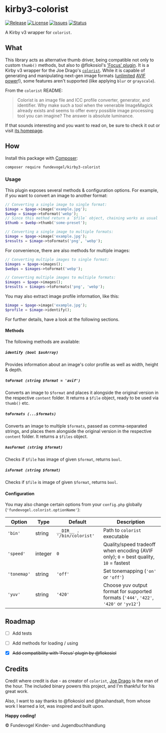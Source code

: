 # kirby3-colorist
[![Release](https://img.shields.io/github/release/Fundevogel/kirby3-colorist.svg)](https://github.com/Fundevogel/kirby3-colorist/releases) [![License](https://img.shields.io/github/license/Fundevogel/kirby3-colorist.svg)](https://github.com/Fundevogel/kirby3-colorist/blob/master/LICENSE) [![Issues](https://img.shields.io/github/issues/Fundevogel/kirby3-colorist.svg)](https://github.com/Fundevogel/kirby3-colorist/issues) [![Status](https://travis-ci.org/fundevogel/kirby3-colorist.svg?branch=master)](https://travis-ci.org/fundevogel/kirby3-colorist)

A Kirby v3 wrapper for `colorist`.


## What
This library acts as alternative thumb driver, being compatible not only to custom `thumb()` methods, but also to @flokosiol's ['Focus' plugin](https://github.com/flokosiol/kirby-focus). It is a Kirby v3 wrapper for the Joe Drago's [`colorist`](https://github.com/joedrago/colorist). While it is capable of generating and manipulating next-gen image formats ([unlimited](https://jakearchibald.com/2020/avif-has-landed) [AVIF](https://aomediacodec.github.io/av1-avif) [power](https://caniuse.com/avif)!), some features aren't supported (like applying `blur` or `grayscale`).

From the `colorist` README:

> Colorist is an image file and ICC profile converter, generator, and identifier. Why make such a tool when the venerable ImageMagick already exists and seems to offer every possible image processing tool you can imagine? The answer is absolute luminance.

If that sounds interesting and you want to read on, be sure to check it out or visit [its homepage](https://joedrago.github.io/colorist).


## How
Install this package with [Composer](https://getcomposer.org):

```text
composer require fundevogel/kirby3-colorist
```

### Usage
This plugin exposes several methods & configuration options. For example, if you want to convert an image to another format:

```php
// Converting a single image to single format:
$image = $page->image('example.jpg');
$webp = $image->toFormat('webp');
// Since this method return a `$file` object, chaining works as usual
$thumb = $webp->thumb('some-preset');

// Converting a single image to multiple formats:
$image = $page->image('example.jpg');
$results = $image->toFormats('png', 'webp');
```

For convenience, there are also methods for multiple images:

```php
// Converting multiple images to single format:
$images = $page->images();
$webps = $images->toFormat('webp');

// Converting multiple images to multiple formats:
$images = $page->images();
$results = $images->toFormats('png', 'webp');
```

You may also extract image profile information, like this:

```php
$image = $page->image('example.jpg');
$profile = $image->identify();
```

For further details, have a look at the following sections.

#### Methods

The following methods are available:

##### `identify (bool $asArray)`
Provides information about an image's color profile as well as width, height & depth.

##### `toFormat (string $format = 'avif')`
Converts an image to `$format` and places it alongside the original version in the respective `content` folder. It returns a `$file` object, ready to be used via `thumb()` etc.

##### `toFormats (...$formats)`
Converts an image to multiple `$formats`, passed as comma-separated strings, and places them alongside the original version in the respective `content` folder. It returns a `$files` object.

##### `hasFormat (string $format)`
Checks if `$file` has image of given `$format`, returns `bool`.

##### `isFormat (string $format)`
Checks if `$file` is image of given `$format`, returns `bool`.

#### Configuration
You may also change certain options from your `config.php` globally (`'fundevogel.colorist.optionName'`):

| Option      | Type        | Default                     | Description                                                                            |
| ----------- | ----------- | --------------------------- | -------------------------------------------------------------------------------------- |
| `'bin'`     | string      | `__DIR__ . '/bin/colorist'` | Path to `colorist` executable                                                          |
| `'speed'`   | integer     | `0`                         | Quality/speed tradeoff when encoding (AVIF only); `0` = best quality, `10` = fastest   |
| `'tonemap'` | string      | `'off'`                     | Set tonemapping (`'on'` or `'off'`)                                                    |
| `'yuv'`     | string      | `'420'`                     | Choose yuv output format for supported formats (`'444'`, `'422'`, `'420'` or `'yv12'`) |


## Roadmap
- [ ] Add tests
- [ ] Add methods for loading / using
- [x] ~~Add compatibility with 'Focus' plugin by @flokosiol~~


## Credits
Credit where credit is due - as creator of `colorist`, [Joe Drago](https://github.com/joedrago) is the man of the hour. The included binary powers this project, and I'm thankful for his great work.

Also, I want to say thanks to @flokosiol and @hashandsalt, from whose work I learned a lot, was inspired and built upon.

**Happy coding!**


:copyright: Fundevogel Kinder- und Jugendbuchhandlung
